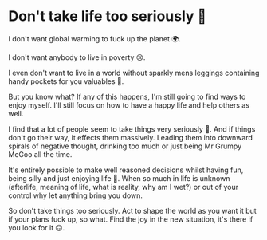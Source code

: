 # Don't take life too seriously 🤪

I don't want global warming to fuck up the planet 🌍.

I don't want anybody to live in poverty 😢.

I even don't want to live in a world without sparkly mens leggings containing handy pockets for you valuables 🕺.

But you know what? If any of this happens, I'm still going to find ways to enjoy myself. I'll still focus on how to have a happy life and help others as well.

I find that a lot of people seem to take things very seriously 🤨. And if things don't go their way, it effects them massively. Leading them into downward spirals of negative thought, drinking too much or just being Mr Grumpy McGoo all the time.

It's entirely possible to make well reasoned decisions whilst having fun, being silly and just enjoying life 🥳. When so much in life is unknown (afterlife, meaning of life, what is reality, why am I wet?) or out of your control why let anything bring you down.

So don't take things too seriously. Act to shape the world as you want it but if your plans fuck up, so what. Find the joy in the new situation, it's there if you look for it 🙃.